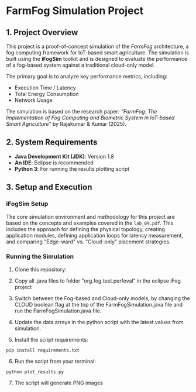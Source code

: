 # FarmFog Simulation Project

## 1. Project Overview

This project is a proof-of-concept simulation of the *FarmFog* architecture, a fog computing framework for IoT-based smart agriculture. The simulation is built using the **iFogSim** toolkit and is designed to evaluate the performance of a fog-based system against a traditional cloud-only model.

The primary goal is to analyze key performance metrics, including:

- Execution Time / Latency
- Total Energy Consumption
- Network Usage

The simulation is based on the research paper: *"FarmFog: The Implementation of Fog Computing and Biometric System in IoT-based Smart Agriculture"* by Rajakumar & Kumar (2025).

## 2. System Requirements

- **Java Development Kit (JDK)**: Version 1.8
- **An IDE**: Eclipse is recommended
- **Python 3**: For running the results plotting script


## 3. Setup and Execution

### iFogSim Setup

The core simulation environment and methodology for this project are based on the concepts and examples covered in the `lab_09.pdf`. This includes the approach for defining the physical topology, creating application modules, defining application loops for latency measurement, and comparing "Edge-ward" vs. "Cloud-only" placement strategies.

### Running the Simulation

1. Clone this repository:
   
2. Copy all .java files to folder "org.fog.test.perfeval" in the eclipse iFog project

3. Switch between the Fog-based and Cloud-only models, by changing the CLOUD boolean flag at the top of the FarmFogSimulation.java file and run the FarmFogSimulation.java file.

4. Update the data arrays in the python script with the latest values from simulation.

5. Install the script requirements:
 ```
 pip install requirements.txt
 ```

6. Run the script from your terminal:
 ```
 python plot_results.py
 ```

7. The script will generate PNG images
